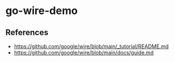 # go-wire-demo

## References
- https://github.com/google/wire/blob/main/_tutorial/README.md
- https://github.com/google/wire/blob/main/docs/guide.md
